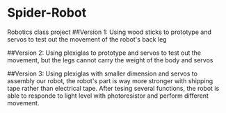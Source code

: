 # Spider-Robot
Robotics class project
##Version 1:
Using wood sticks to prototype and servos to test out the movement of the robot's back leg

##Version 2:
Using plexiglas to prototype and servos to test out the movement, but the legs cannot carry the weight of the body and servos

##Version 3:
Using plexiglas with smaller dimension and servos to assembly our robot, the robot's part is way more stronger with shipping tape rather than electrical tape. After tesing several functions, the robot is able to responde to light level with photoresistor and perform different movement.
